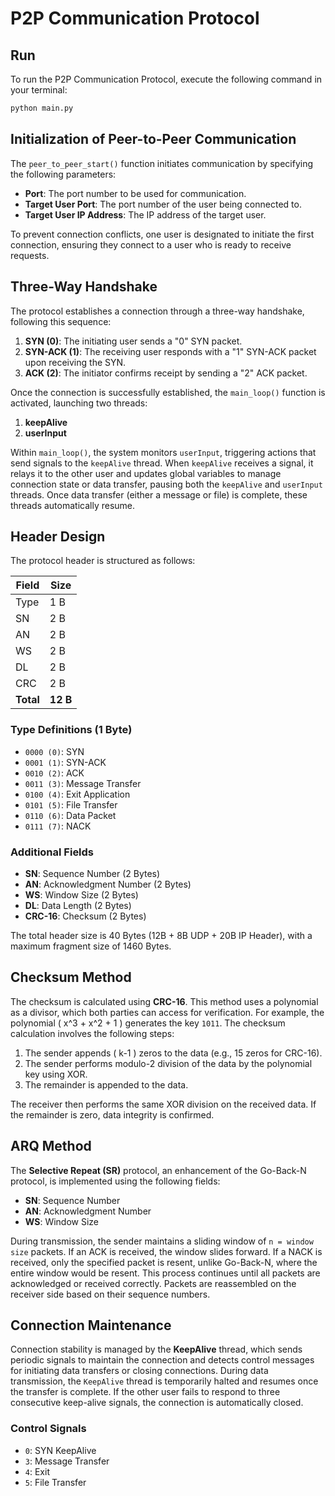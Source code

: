 # P2P Communication Protocol

## Run
To run the P2P Communication Protocol, execute the following command in your terminal:

```bash
python main.py
```

## Initialization of Peer-to-Peer Communication
The `peer_to_peer_start()` function initiates communication by specifying the following parameters:
- **Port**: The port number to be used for communication.
- **Target User Port**: The port number of the user being connected to.
- **Target User IP Address**: The IP address of the target user.

To prevent connection conflicts, one user is designated to initiate the first connection, ensuring they connect to a user who is ready to receive requests.

## Three-Way Handshake

The protocol establishes a connection through a three-way handshake, following this sequence:

1. **SYN (0)**: The initiating user sends a "0" SYN packet.
2. **SYN-ACK (1)**: The receiving user responds with a "1" SYN-ACK packet upon receiving the SYN.
3. **ACK (2)**: The initiator confirms receipt by sending a "2" ACK packet.

Once the connection is successfully established, the `main_loop()` function is activated, launching two threads:
1. **keepAlive**
2. **userInput**

Within `main_loop()`, the system monitors `userInput`, triggering actions that send signals to the `keepAlive` thread. When `keepAlive` receives a signal, it relays it to the other user and updates global variables to manage connection state or data transfer, pausing both the `keepAlive` and `userInput` threads. Once data transfer (either a message or file) is complete, these threads automatically resume.

## Header Design

The protocol header is structured as follows:

| Field       | Size   |
|-------------|--------|
| Type        | 1 B    |
| SN          | 2 B    |
| AN          | 2 B    |
| WS          | 2 B    |
| DL          | 2 B    |
| CRC         | 2 B    |
| **Total**   | **12 B** |

### Type Definitions (1 Byte)

- `0000 (0)`: SYN
- `0001 (1)`: SYN-ACK
- `0010 (2)`: ACK
- `0011 (3)`: Message Transfer
- `0100 (4)`: Exit Application
- `0101 (5)`: File Transfer
- `0110 (6)`: Data Packet
- `0111 (7)`: NACK

### Additional Fields

- **SN**: Sequence Number (2 Bytes)
- **AN**: Acknowledgment Number (2 Bytes)
- **WS**: Window Size (2 Bytes)
- **DL**: Data Length (2 Bytes)
- **CRC-16**: Checksum (2 Bytes)

The total header size is 40 Bytes (12B + 8B UDP + 20B IP Header), with a maximum fragment size of 1460 Bytes.

## Checksum Method

The checksum is calculated using **CRC-16**. This method uses a polynomial as a divisor, which both parties can access for verification. For example, the polynomial \( x^3 + x^2 + 1 \) generates the key `1011`. The checksum calculation involves the following steps:

1. The sender appends \( k-1 \) zeros to the data (e.g., 15 zeros for CRC-16).
2. The sender performs modulo-2 division of the data by the polynomial key using XOR.
3. The remainder is appended to the data.

The receiver then performs the same XOR division on the received data. If the remainder is zero, data integrity is confirmed.

## ARQ Method

The **Selective Repeat (SR)** protocol, an enhancement of the Go-Back-N protocol, is implemented using the following fields:

- **SN**: Sequence Number
- **AN**: Acknowledgment Number
- **WS**: Window Size

During transmission, the sender maintains a sliding window of `n = window size` packets. If an ACK is received, the window slides forward. If a NACK is received, only the specified packet is resent, unlike Go-Back-N, where the entire window would be resent. This process continues until all packets are acknowledged or received correctly. Packets are reassembled on the receiver side based on their sequence numbers.

## Connection Maintenance

Connection stability is managed by the **KeepAlive** thread, which sends periodic signals to maintain the connection and detects control messages for initiating data transfers or closing connections. During data transmission, the `KeepAlive` thread is temporarily halted and resumes once the transfer is complete. If the other user fails to respond to three consecutive keep-alive signals, the connection is automatically closed.

### Control Signals

- `0`: SYN KeepAlive
- `3`: Message Transfer
- `4`: Exit
- `5`: File Transfer

